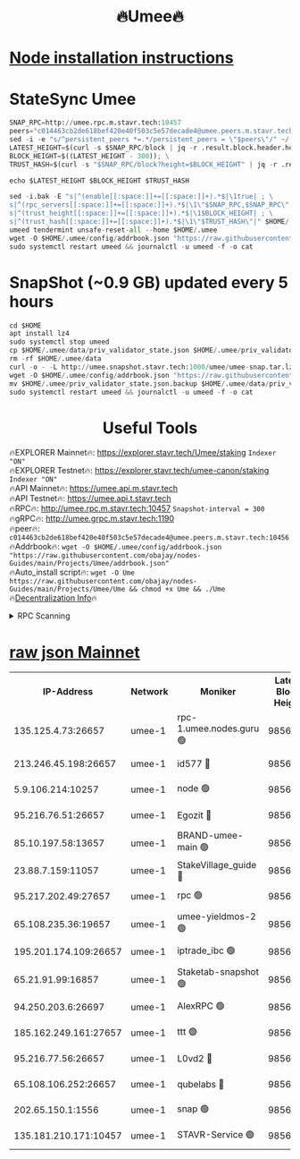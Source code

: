 <h1 align="center"> 🔥Umee🔥</h1>


[Node installation instructions](https://github.com/obajay/nodes-Guides/tree/main/Projects/Umee)
=
# StateSync Umee
```python
SNAP_RPC=http://umee.rpc.m.stavr.tech:10457
peers="c014463cb2de618bef420e40f503c5e57decade4@umee.peers.m.stavr.tech:10456"
sed -i -e "s/^persistent_peers *=.*/persistent_peers = \"$peers\"/" ~/.umee/config/config.toml
LATEST_HEIGHT=$(curl -s $SNAP_RPC/block | jq -r .result.block.header.height); \
BLOCK_HEIGHT=$((LATEST_HEIGHT - 300)); \
TRUST_HASH=$(curl -s "$SNAP_RPC/block?height=$BLOCK_HEIGHT" | jq -r .result.block_id.hash)

echo $LATEST_HEIGHT $BLOCK_HEIGHT $TRUST_HASH

sed -i.bak -E "s|^(enable[[:space:]]+=[[:space:]]+).*$|\1true| ; \
s|^(rpc_servers[[:space:]]+=[[:space:]]+).*$|\1\"$SNAP_RPC,$SNAP_RPC\"| ; \
s|^(trust_height[[:space:]]+=[[:space:]]+).*$|\1$BLOCK_HEIGHT| ; \
s|^(trust_hash[[:space:]]+=[[:space:]]+).*$|\1\"$TRUST_HASH\"|" $HOME/.umee/config/config.toml
umeed tendermint unsafe-reset-all --home $HOME/.umee
wget -O $HOME/.umee/config/addrbook.json "https://raw.githubusercontent.com/obajay/nodes-Guides/main/Projects/Umee/addrbook.json"
sudo systemctl restart umeed && journalctl -u umeed -f -o cat
```
# SnapShot (~0.9 GB) updated every 5 hours
```python
cd $HOME
apt install lz4
sudo systemctl stop umeed
cp $HOME/.umee/data/priv_validator_state.json $HOME/.umee/priv_validator_state.json.backup
rm -rf $HOME/.umee/data
curl -o - -L http://umee.snapshot.stavr.tech:1000/umee/umee-snap.tar.lz4 | lz4 -c -d - | tar -x -C $HOME/.umee --strip-components 2
wget -O $HOME/.umee/config/addrbook.json "https://raw.githubusercontent.com/obajay/nodes-Guides/main/Projects/Umee/addrbook.json"
mv $HOME/.umee/priv_validator_state.json.backup $HOME/.umee/data/priv_validator_state.json
sudo systemctl restart umeed && journalctl -u umeed -f -o cat
```
 <h1 align="center"> Useful Tools</h1>

🔥EXPLORER Mainnet🔥:      https://explorer.stavr.tech/Umee/staking             `Indexer "ON"` \
🔥EXPLORER Testnet🔥:        https://explorer.stavr.tech/umee-canon/staking      `Indexer "ON"` \
🔥API Mainnet🔥:                   https://umee.api.m.stavr.tech \
🔥API Testnet🔥:                     https://umee.api.t.stavr.tech \
🔥RPC🔥:                                   http://umee.rpc.m.stavr.tech:10457                     `Snapshot-interval = 300` \
🔥gRPC🔥:                              http://umee.grpc.m.stavr.tech:1190 \
🔥peer🔥:                     `c014463cb2de618bef420e40f503c5e57decade4@umee.peers.m.stavr.tech:10456` \
🔥Addrbook🔥:    ```wget -O $HOME/.umee/config/addrbook.json "https://raw.githubusercontent.com/obajay/nodes-Guides/main/Projects/Umee/addrbook.json"``` \
🔥Auto_install script🔥: ```wget -O Ume https://raw.githubusercontent.com/obajay/nodes-Guides/main/Projects/Umee/Ume && chmod +x Ume && ./Ume``` \
🔥[Decentralization Info](https://github.com/obajay/StateSync-snapshots/tree/main/Projects/Umee/Decentralization)🔥

<details>
<summary>RPC Scanning</summary>

<h2 align="center"> We scan nodes in real time every 4 hours. And we provide the final result of RPC endpoints.
We cannot influence the operation of these nodes in any way. </h2>


```python
If Voting Power is higher than 0 --> then the Node is a validator of the network and may be subject to attack and be a potential threat to the chain.
```
```python
We marked such validators with a red symbol
```

</details>

[raw json Mainnet](https://rpc-check.umeem.stavr.tech/umeem/rpc-umeem-result.json)
=



<table><tr><th>IP-Address</th><th>Network</th><th>Moniker</th><th>Latest Block Height</th><th>Earliest Block Height</th><th>Catching Up</th><th>Tx Index</th><th>Voting Power</th><th>Scan Time</th></tr><tr><td>135.125.4.73:26657</td><td>umee-1</td><td>rpc-1.umee.nodes.guru 🟢</td><td>9856897</td><td>5167386</td><td>False</td><td>on</td><td>0</td><td>2023-12-26T18:51:39.436262304UTC</td></tr><tr><td>213.246.45.198:26657</td><td>umee-1</td><td>id577 🔴</td><td>9856882</td><td>7100001</td><td>False</td><td>on</td><td>35108339</td><td>2023-12-26T18:50:12.839384623UTC</td></tr><tr><td>5.9.106.214:10257</td><td>umee-1</td><td>node 🟢</td><td>9856892</td><td>7942001</td><td>False</td><td>on</td><td>0</td><td>2023-12-26T18:51:12.043342266UTC</td></tr><tr><td>95.216.76.51:26657</td><td>umee-1</td><td>Egozit 🔴</td><td>9856897</td><td>8262001</td><td>False</td><td>off</td><td>38074929</td><td>2023-12-26T18:51:39.098325473UTC</td></tr><tr><td>85.10.197.58:13657</td><td>umee-1</td><td>BRAND-umee-main 🟢</td><td>9856885</td><td>8427832</td><td>False</td><td>on</td><td>0</td><td>2023-12-26T18:50:31.844947204UTC</td></tr><tr><td>23.88.7.159:11057</td><td>umee-1</td><td>StakeVillage_guide 🔴</td><td>9856891</td><td>9137726</td><td>False</td><td>on</td><td>1409302</td><td>2023-12-26T18:51:04.596491698UTC</td></tr><tr><td>95.217.202.49:27657</td><td>umee-1</td><td>rpc 🟢</td><td>9856890</td><td>9440090</td><td>False</td><td>on</td><td>0</td><td>2023-12-26T18:50:59.871719291UTC</td></tr><tr><td>65.108.235.36:19657</td><td>umee-1</td><td>umee-yieldmos-2 🟢</td><td>9856875</td><td>9575548</td><td>False</td><td>on</td><td>0</td><td>2023-12-26T18:49:31.462692820UTC</td></tr><tr><td>195.201.174.109:26657</td><td>umee-1</td><td>iptrade_ibc 🟢</td><td>9856886</td><td>9686001</td><td>False</td><td>on</td><td>0</td><td>2023-12-26T18:50:38.655558439UTC</td></tr><tr><td>65.21.91.99:16857</td><td>umee-1</td><td>Staketab-snapshot 🟢</td><td>9856887</td><td>9721001</td><td>False</td><td>off</td><td>0</td><td>2023-12-26T18:50:41.119491410UTC</td></tr><tr><td>94.250.203.6:26697</td><td>umee-1</td><td>AlexRPC 🟢</td><td>9856880</td><td>9722001</td><td>False</td><td>on</td><td>0</td><td>2023-12-26T18:50:25.474159922UTC</td></tr><tr><td>185.162.249.161:27657</td><td>umee-1</td><td>ttt 🟢</td><td>9856890</td><td>9733423</td><td>False</td><td>on</td><td>0</td><td>2023-12-26T18:51:00.168183149UTC</td></tr><tr><td>95.216.77.56:26657</td><td>umee-1</td><td>L0vd2 🔴</td><td>9856900</td><td>9756900</td><td>False</td><td>off</td><td>37213100</td><td>2023-12-26T18:51:56.794043694UTC</td></tr><tr><td>65.108.106.252:26657</td><td>umee-1</td><td>qubelabs 🔴</td><td>9856885</td><td>9761001</td><td>False</td><td>on</td><td>36554211</td><td>2023-12-26T18:50:32.266472598UTC</td></tr><tr><td>202.65.150.1:1556</td><td>umee-1</td><td>snap 🟢</td><td>9856891</td><td>9852672</td><td>False</td><td>on</td><td>0</td><td>2023-12-26T18:51:07.613660850UTC</td></tr><tr><td>135.181.210.171:10457</td><td>umee-1</td><td>STAVR-Service 🟢</td><td>9856898</td><td>9854001</td><td>False</td><td>on</td><td>0</td><td>2023-12-26T18:51:46.125125236UTC</td></tr></table>
